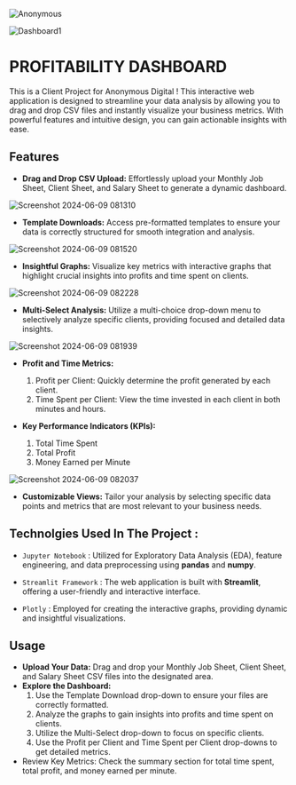 ![Anonymous](https://github.com/preasha07/Anonymous-Dashboard/assets/150994559/0e917218-7394-4b9d-9095-6493d81faddd)


![Dashboard1](https://github.com/ShopnoBanerjee/profitability-dashboard/assets/158451331/41a0af5b-6b7a-4640-94c8-7253b6a5a7e9)

# **PROFITABILITY DASHBOARD**

This is a Client Project for Anonymous Digital ! This interactive web application is designed to streamline your data analysis by allowing you to drag and drop CSV files and instantly visualize your business metrics. With powerful features and intuitive design, you can gain actionable insights with ease.


## Features
- **Drag and Drop CSV Upload:** Effortlessly upload your Monthly Job Sheet, Client Sheet, and Salary Sheet to generate a dynamic dashboard.

![Screenshot 2024-06-09 081310](https://github.com/ShopnoBanerjee/profitability-dashboard/assets/158451331/f8099be8-e848-4aac-9773-670478f4842f)



- **Template Downloads:** Access pre-formatted templates to ensure your data is correctly structured for smooth integration and analysis.

![Screenshot 2024-06-09 081520](https://github.com/ShopnoBanerjee/profitability-dashboard/assets/158451331/0f77e868-cbba-495d-96e8-dd9aeebba4b6)


- **Insightful Graphs:** Visualize key metrics with interactive graphs that highlight crucial insights into profits and time spent on clients.

![Screenshot 2024-06-09 082228](https://github.com/ShopnoBanerjee/profitability-dashboard/assets/158451331/cc4c9b3e-c9df-4502-bed2-6eca59ab7206)

- **Multi-Select Analysis:** Utilize a multi-choice drop-down menu to selectively analyze specific clients, providing focused and detailed data insights.

![Screenshot 2024-06-09 081939](https://github.com/ShopnoBanerjee/profitability-dashboard/assets/158451331/1f5d2fc3-2f5f-4452-a95f-b23908449c1b)

- **Profit and Time Metrics:**
  1. Profit per Client: Quickly determine the profit generated by each client.
  2.  Time Spent per Client: View the time invested in each client in both minutes and hours.

- **Key Performance Indicators (KPIs):**
    1. Total Time Spent
    2.  Total Profit
    3.  Money Earned per Minute


![Screenshot 2024-06-09 082037](https://github.com/ShopnoBanerjee/profitability-dashboard/assets/158451331/fc0edde6-d6ae-4a7b-b496-a22170ca6026)


- **Customizable Views:** Tailor your analysis by selecting specific data points and metrics that are most relevant to your business needs.


## Technolgies Used In The Project :

   - `Jupyter Notebook` : Utilized for Exploratory Data Analysis (EDA), feature engineering, and data preprocessing using **pandas** and **numpy**.

   - `Streamlit Framework` :  The web application is built with **Streamlit**, offering a user-friendly and interactive interface.

   - `Plotly` : Employed for creating the interactive graphs, providing dynamic and insightful visualizations.


## Usage

- **Upload Your Data:** Drag and drop your Monthly Job Sheet, Client Sheet, and Salary Sheet CSV files into the designated area.
- **Explore the Dashboard:**
     1. Use the Template Download drop-down to ensure your files are correctly formatted.
     2. Analyze the graphs to gain insights into profits and time spent on clients.
     3. Utilize the Multi-Select drop-down to focus on specific clients.
     4. Use the Profit per Client and Time Spent per Client drop-downs to get detailed metrics.
- Review Key Metrics: Check the summary section for total time spent, total profit, and money earned per minute.


